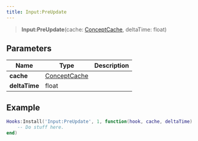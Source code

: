 ```yaml
---
title: Input:PreUpdate
---
```


> **Input:PreUpdate**(cache: [ConceptCache](/vext/ref/client/type/conceptcache), deltaTime: float)

## Parameters

| Name | Type | Description |
| ---- | ---- | ----------- |
| **cache** | [ConceptCache](/vext/ref/client/type/conceptcache) |  |
| **deltaTime** | float |  |

## Example

```lua
Hooks:Install('Input:PreUpdate', 1, function(hook, cache, deltaTime)
    -- Do stuff here.
end)
```
